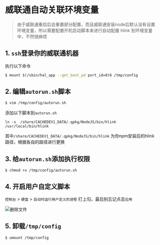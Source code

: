 # 威联通自动关联环境变量
> 由于威联通重启后会重置部分配置，而且威联通安装node后默认没有设置环境变量，所以需要配置开机启动脚本来进行自动配置 hlink 到环境变量中，不然很麻烦

## 1. `ssh`登录你的威联通机器
执行以下命令

```bash
$ mount $(/sbin/hal_app --get_boot_pd port_id=0)6 /tmp/config
```

## 2. 编辑`autorun.sh`脚本

```bash
$ vim /tmp/config/autorun.sh
```

添加以下脚本到`autorun.sh`
```
ln -s  /share/CACHEDEV1_DATA/.qpkg/NodeJS/bin/hlink /usr/local/bin/hlink
```


其中`/share/CACHEDEV1_DATA/.qpkg/NodeJS/bin/hlink` 为你npm安装后的hlink 路径，根据各自的路径进行更换

## 3. 给`autorun.sh`添加执行权限
```
$ chmod +x /tmp/config/autorun.sh
```

## 4. 开启用户自定义脚本

`控制台` > `硬盘` > `启动时运行用户定义的进程` 打上勾，最后别忘记点击`应用`

![删除文件](/autorun.png)

## 5. 卸载`/tmp/config`

```bash
$ umount /tmp/config
```
